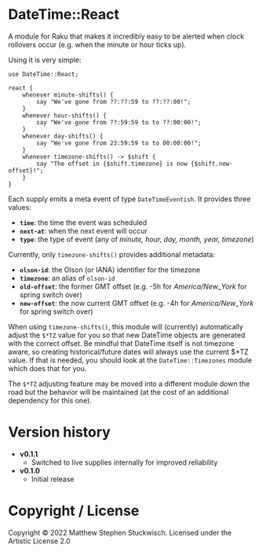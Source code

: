 # DateTime::React

A module for Raku that makes it incredibly easy to be alerted when clock rollovers occur (e.g. when the minute or hour ticks up).

Using it is very simple:

    use DateTime::React;
    
    react {
        whenever minute-shifts() { 
            say "We've gone from ??:??:59 to ??:??:00!";
        }
        whenever hour-shifts() {
            say "We've gone from ??:59:59 to to ??:00:00!"; 
        }
        whenever day-shifts() {
            say "We've gone from 23:59:59 to to 00:00:00!"; 
        }
        whenever timezone-shifts() -> $shift {
            say "The offset in {$shift.timezone} is now {$shift.new-offset}!"; 
        }
    }

Each supply emits a meta event of type `DateTimeEventish`.  It provides three values:
   * **`time`**: the time the event was scheduled
   * **`next-at`**: when the next event will occur 
   * **`type`**: the type of event (any of *minute, hour, day, month, year, timezone*)

Currently, only `timezone-shifts()` provides additional metadata:
   * **`olson-id`**: the Olson (or IANA) identifier for the timezone 
   * **`timezone`**: an alias of `olson-id`
   * **`old-offset`**: the former GMT offset (e.g. -5h for *America/New_York* for spring switch over)
   * **`new-offset`**: the now current GMT offset (e.g. -4h for *America/New_York* for spring switch over)

When using `timezone-shifts()`, this module will (currently) automatically adjust the `$*TZ` value for you so that new DateTime objects are generated with the correct offset.
Be mindful that DateTime itself is not timezone aware, so creating historical/future dates will always use the current $*TZ value.
If that is needed, you should look at the `DateTime::Timezones` module which does that for you.

The `$*TZ` adjusting feature may be moved into a different module down the road but the behavior will be maintained (at the cost of an additional dependency for this one).

# Version history
  * **v0.1.1**
    * Switched to live supplies internally for improved reliability
  * **v0.1.0**
    * Initial release

# Copyright / License
Copyright © 2022 Matthew Stephen Stuckwisch.  Licensed under the Artistic License 2.0
